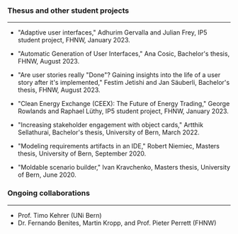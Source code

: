 ### Thesus and other student projects

---

* "Adaptive user interfaces," Adhurim Gervalla and Julian Frey, IP5 student project, FHNW, January 2023.

* "Automatic Generation of User Interfaces," Ana Cosic, Bachelor's thesis, FHNW, August 2023.

* "Are user stories really "Done"? Gaining insights into the life of a user story after it's implemented," Festim Jetishi and Jan Säuberli, Bachelor's thesis, FHNW, August 2023.

* "Clean Energy Exchange (CEEX): The Future of Energy Trading," George Rowlands and Raphael Lüthy, IP5 student project, FHNW, January 2023.

* "Increasing stakeholder engagement with object cards," Artthik Sellathurai, Bachelor's thesis, University of Bern, March 2022. 

* "Modeling requirements artifacts in an IDE," Robert Niemiec, Masters thesis, University of Bern, September 2020.

* "Moldable scenario builder," Ivan Kravchenko, Masters thesis, University of Bern, June 2020.

### Ongoing collaborations

---

* Prof. Timo Kehrer (UNi Bern)
* Dr. Fernando Benites, Martin Kropp, and Prof. Pieter Perrett (FHNW)